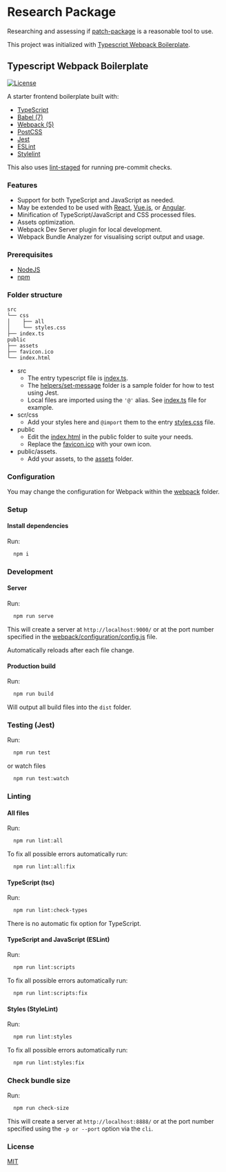 # Research Package

Researching and assessing if
[patch-package](https://www.npmjs.com/package/patch-package)
is a reasonable tool to use.

This project was initialized with
[Typescript Webpack Boilerplate](https://github.com/VD39/typescript-webpack-boilerplate).

## Typescript Webpack Boilerplate

[![License](https://img.shields.io/badge/license-MIT-blue.svg?style=flat-square)](https://github.com/VD39/es6-webpack-boilerplate/blob/master/LICENSE, 'License')

A starter frontend boilerplate built with:

- [TypeScript](https://www.typescriptlang.org/)
- [Babel (7)](https://babeljs.io/)
- [Webpack (5)](https://webpack.js.org/)
- [PostCSS](https://postcss.org/)
- [Jest](https://jestjs.io/)
- [ESLint](https://eslint.org/)
- [Stylelint](https://stylelint.io/)

This also uses [lint-staged](https://github.com/okonet/lint-staged) for running pre-commit checks.

### Features

- Support for both TypeScript and JavaScript as needed.
- May be extended to be used with [React](https://reactjs.org/), [Vue.js](https://vuejs.org/), or [Angular](https://angular.io/).
- Minification of TypeScript/JavaScript and CSS processed files.
- Assets optimization.
- Webpack Dev Server plugin for local development.
- Webpack Bundle Analyzer for visualising script output and usage.

### Prerequisites

- [NodeJS](https://nodejs.org/en/)
- [npm](https://www.npmjs.com/)

### Folder structure

```none
src
└── css
│    ├── all
│    └── styles.css
├── index.ts
public
├── assets
├── favicon.ico
└── index.html
```

- src
  - The entry typescript file is [index.ts](src/index.ts).
  - The [helpers/set-message](src/helpers/set-message) folder is a sample folder for how to test using Jest.
  - Local files are imported using the `'@'` alias. See [index.ts](src/index.ts) file for example.
- scr/css
  - Add your styles here and `@import` them to the entry [styles.css](src/css/styles.css) file.
- public
  - Edit the [index.html](public/index.html) in the public folder to suite your needs.
  - Replace the [favicon.ico](public/favicon.ico) with your own icon.
- public/assets.
  - Add your assets, to the [assets](public/assets) folder.

### Configuration

You may change the configuration for Webpack within the [webpack](webpack) folder.

### Setup

#### Install dependencies

Run:

```sh
  npm i
```

### Development

#### Server

Run:

```sh
  npm run serve
```

This will create a server at `http://localhost:9000/` or at the port number specified in the [webpack/configuration/config.js](webpack/configuration/config.js) file.

Automatically reloads after each file change.

#### Production build

Run:

```sh
  npm run build
```

Will output all build files into the `dist` folder.

### Testing (Jest)

Run:

```sh
  npm run test
```

or watch files

```sh
  npm run test:watch
```

### Linting

#### All files

Run:

```sh
  npm run lint:all
```

To fix all possible errors automatically run:

```sh
  npm run lint:all:fix
```

#### TypeScript (tsc)

Run:

```sh
  npm run lint:check-types
```

There is no automatic fix option for TypeScript.

#### TypeScript and JavaScript (ESLint)

Run:

```sh
  npm run lint:scripts
```

To fix all possible errors automatically run:

```sh
  npm run lint:scripts:fix
```

#### Styles (StyleLint)

Run:

```sh
  npm run lint:styles
```

To fix all possible errors automatically run:

```sh
  npm run lint:styles:fix
```

### Check bundle size

Run:

```sh
  npm run check-size
```

This will create a server at `http://localhost:8888/` or at the port number specified using the `-p or --port` option via the `cli`.

### License

[MIT](https://github.com/VD39/es6-webpack-boilerplate/blob/master/LICENSE)
